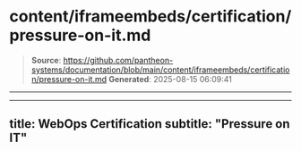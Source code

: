 # content/iframeembeds/certification/pressure-on-it.md

> **Source**: https://github.com/pantheon-systems/documentation/blob/main/content/iframeembeds/certification/pressure-on-it.md
> **Generated**: 2025-08-15 06:09:41

---

---
title: WebOps Certification
subtitle: "Pressure on IT"
---

<Partial file="certification-guide/pressure-on-it.md" />
